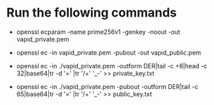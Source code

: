 # Run the following commands

* openssl ecparam -name prime256v1 -genkey -noout -out vapid_private.pem
* openssl ec -in vapid_private.pem -pubout -out vapid_public.pem

* openssl ec -in ./vapid_private.pem -outform DER|tail -c +8|head -c 32|base64|tr -d '=' |tr '/+' '_-' >> private_key.txt
* openssl ec -in ./vapid_private.pem -pubout -outform DER|tail -c 65|base64|tr -d '=' |tr '/+' '_-' >> public_key.txt
